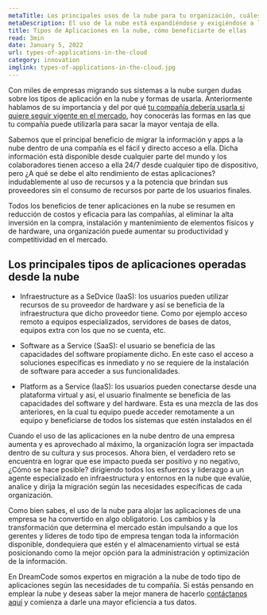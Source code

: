 ```yaml
---
metaTitle: Los principales usos de la nube para tu organización, cuáles son y cómo beneficiarte de ellos
metaDescription: El uso de la nube está expandiéndose y exigiéndose a lo largo de las compañías del mundo, pero ¿cómo usarla efectivamente?
title: Tipos de Aplicaciones en la nube, cómo beneficiarte de ellas
read: 3min
date: January 5, 2022
url: types-of-applications-in-the-cloud
category: innovation
imglink: types-of-applications-in-the-cloud.jpg
---
```


Con miles de empresas migrando sus sistemas a la nube surgen dudas sobre los tipos de aplicación en la nube y formas de usarla. Anteriormente hablamos de su importancia y del por qué [tu compañía debería usarla si quiere seguir vigente en el mercado](https://www.dreamcodesoft.com/la-creciente-necesidad-de-los-sistemas-en-la-nube), hoy conocerás las formas en las que tu compañía puede utilizarla para sacar la mayor ventaja de ella.

Sabemos que el principal beneficio de migrar la información y apps a la nube dentro de una compañía es el fácil y directo acceso a ella. Dicha información está disponible desde cualquier parte del mundo y los colaboradores tienen acceso a ella 24/7 desde cualquier tipo de dispositivo, pero ¿A qué se debe el alto rendimiento de estas aplicaciones? indudablemente al uso de recursos y a la potencia que brindan sus proveedores sin el consumo de recursos por parte de los usuarios finales.

Todos los beneficios de tener aplicaciones en la nube se resumen en reducción de costos y eficacia para las compañías, al eliminar la alta inversión en la compra, instalación y mantenimiento de elementos físicos y de hardware, una organización puede aumentar su productividad y competitividad en el mercado.

## Los principales tipos de aplicaciones operadas desde la nube

- Infraestructure as a SeDvice (IaaS): los usuarios pueden utilizar recursos de su proveedor de hardware y así se beneficia de la infraestructura que dicho proveedor tiene. Como por ejemplo acceso remoto a equipos especializados, servidores de bases de datos, equipos extra con los que no se cuenta, etc.

- Software as a Service (SaaS): el usuario se beneficia de las capacidades del software propiamente dicho. En este caso el acceso a soluciones específicas es inmediato y no se requiere de la instalación de software para acceder a sus funcionalidades.

- Platform as a Service (IaaS): los usuarios pueden conectarse desde una plataforma virtual y así, el usuario finalmente se beneficia de las capacidades del software y del hardware. Esta es una mezcla de las dos anteriores, en la cual tu equipo puede acceder remotamente a un equipo y beneficiarse de todos los sistemas que estén instalados en él

Cuando el uso de las aplicaciones en la nube dentro de una empresa aumenta y es aprovechado al máximo, la organización logra ser impactada dentro de su cultura y sus procesos. Ahora bien, el verdadero reto se encuentra en lograr que ese impacto pueda ser positivo y no negativo, ¿Cómo se hace posible? dirigiendo todos los esfuerzos y liderazgo a un agente especializado en infraestructura y entornos en la nube que evalúe, analice y dirija la migración según las necesidades específicas de cada organización.

Como bien sabes, el uso de la nube para alojar las aplicaciones de una empresa se ha convertido en algo obligatorio. Los cambios y la transformación que determina el mercado están impulsando a que los gerentes y líderes de todo tipo de empresa tengan toda la información disponible, dondequiera que estén y el almacenamiento virtual se está posicionando como la mejor opción para la administración y optimización de la información.

En DreamCode somos expertos en migración a la nube de todo tipo de aplicaciones según las necesidades de tu compañía. Si estás pensando en emplear la nube y deseas saber la mejor manera de hacerlo [contáctanos aquí](https://www.dreamcodesoft.com/contact) y comienza a darle una mayor eficiencia a tus datos.
